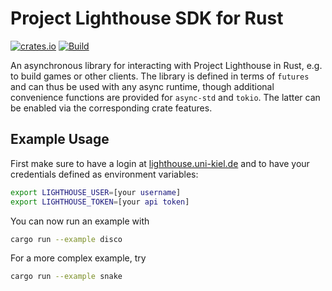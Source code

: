# Project Lighthouse SDK for Rust

[![crates.io](https://img.shields.io/crates/v/lighthouse-client)](https://crates.io/crates/lighthouse-client)
[![Build](https://github.com/ProjectLighthouseCAU/lighthouse-rust/actions/workflows/build.yml/badge.svg)](https://github.com/ProjectLighthouseCAU/lighthouse-rust/actions/workflows/build.yml)

An asynchronous library for interacting with Project Lighthouse in Rust, e.g. to build games or other clients. The library is defined in terms of `futures` and can thus be used with any async runtime, though additional convenience functions are provided for `async-std` and `tokio`. The latter can be enabled via the corresponding crate features.

## Example Usage

First make sure to have a login at [lighthouse.uni-kiel.de](https://lighthouse.uni-kiel.de) and to have your credentials defined as environment variables:

```bash
export LIGHTHOUSE_USER=[your username]
export LIGHTHOUSE_TOKEN=[your api token]
```

You can now run an example with

```bash
cargo run --example disco
```

For a more complex example, try

```bash
cargo run --example snake
```

